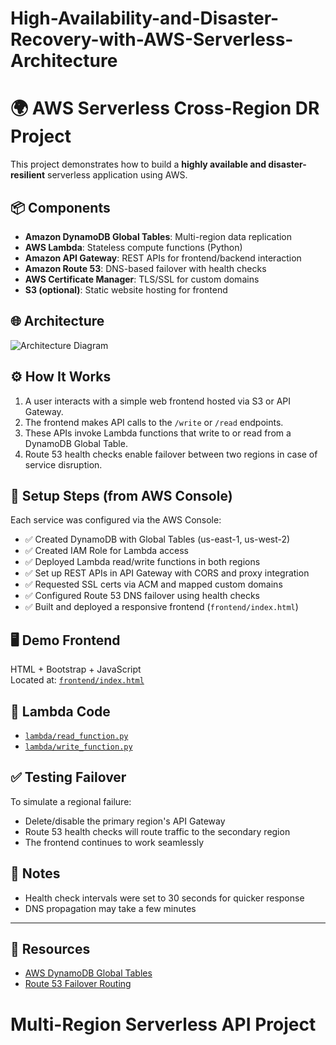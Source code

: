 # High-Availability-and-Disaster-Recovery-with-AWS-Serverless-Architecture


# 🌍 AWS Serverless Cross-Region DR Project

This project demonstrates how to build a **highly available and disaster-resilient** serverless application using AWS.

## 📦 Components

- **Amazon DynamoDB Global Tables**: Multi-region data replication
- **AWS Lambda**: Stateless compute functions (Python)
- **Amazon API Gateway**: REST APIs for frontend/backend interaction
- **Amazon Route 53**: DNS-based failover with health checks
- **AWS Certificate Manager**: TLS/SSL for custom domains
- **S3 (optional)**: Static website hosting for frontend

## 🌐 Architecture

![Architecture Diagram](architecture/diagram.png)

## ⚙️ How It Works

1. A user interacts with a simple web frontend hosted via S3 or API Gateway.
2. The frontend makes API calls to the `/write` or `/read` endpoints.
3. These APIs invoke Lambda functions that write to or read from a DynamoDB Global Table.
4. Route 53 health checks enable failover between two regions in case of service disruption.

## 🔧 Setup Steps (from AWS Console)

Each service was configured via the AWS Console:
- ✅ Created DynamoDB with Global Tables (us-east-1, us-west-2)
- ✅ Created IAM Role for Lambda access
- ✅ Deployed Lambda read/write functions in both regions
- ✅ Set up REST APIs in API Gateway with CORS and proxy integration
- ✅ Requested SSL certs via ACM and mapped custom domains
- ✅ Configured Route 53 DNS failover using health checks
- ✅ Built and deployed a responsive frontend (`frontend/index.html`)

## 🖥️ Demo Frontend

HTML + Bootstrap + JavaScript  
Located at: [`frontend/index.html`](frontend/index.html)

## 📜 Lambda Code

- [`lambda/read_function.py`](lambda/read_function.py)
- [`lambda/write_function.py`](lambda/write_function.py)

## ✅ Testing Failover

To simulate a regional failure:
- Delete/disable the primary region's API Gateway
- Route 53 health checks will route traffic to the secondary region
- The frontend continues to work seamlessly

## 📌 Notes

- Health check intervals were set to 30 seconds for quicker response
- DNS propagation may take a few minutes

---

## 🔗 Resources
- [AWS DynamoDB Global Tables](https://docs.aws.amazon.com/amazondynamodb/latest/developerguide/GlobalTables.html)
- [Route 53 Failover Routing](https://docs.aws.amazon.com/Route53/latest/DeveloperGuide/routing-policy.html#routing-policy-failover)
# Multi-Region Serverless API Project
